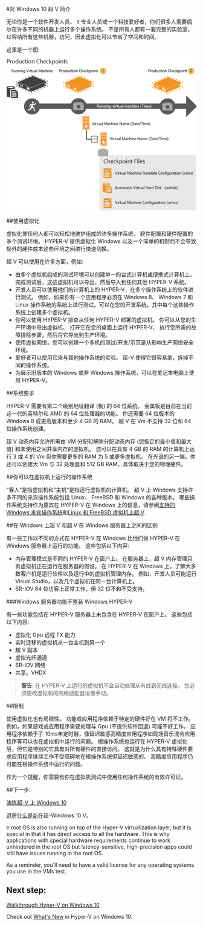 #对 Windows 10 超 V 简介

无论你是一个软件开发人员、 it 专业人员或一个科技爱好者，你们很多人需要偶尔在许多不同的机器上运行多个操作系统。
不是所有人都有一套完整的实验室，以容纳所有这些机器，访问，因此虚拟化可以节省了空间和时间。

这里是一个图:

![图像](media/ProductionCheckpoints_new.png)

##使用虚拟化

虚拟化使任何人都可以轻松地维护组成的许多操作系统、 软件配置和硬件配置的多个测试环境。
HYPER-V 提供虚拟化 Windows 以及一个简单的机制而不会导致额外的硬件成本这些环境之间进行快速切换。

超 V 可以使用在许多方面，例如:

*   由多个虚拟机组成的测试环境可以创建单一的台式计算机或便携式计算机上。
    完成测试后，这些虚拟机可以导出，然后导入到任何其他 HYPER-V 系统。
*   开发人员可以使用他们的计算机上的 HYPER-V，在多个操作系统上的软件进行测试。
    例如，如果你有一个应用程序必须在 Windows 8、 Windows 7 和 Linux 操作系统的系统上进行测试，可以在您的开发系统，其中每个这些操作系统上创建多个虚拟机。
*   你可以使用 HYPER-V 排查从任何 HYPER-V 部署的虚拟机。
    你可以从您的生产环境中导出虚拟机、 打开它在您的桌面上运行 HYPER-V、 执行您所需的故障排除步骤，然后将它导出到生产环境。
*   使用虚拟网络，您可以创建一个多机的测试/开发/示范是从影响生产网络安全环境。
*   爱好者可以使用它来与其他操作系统的实验。
    超-V 使得它很容易拿，拆掉不同的操作系统。
*   为展示旧版本的 Windows 或非 Windows 操作系统，可以在笔记本电脑上使用 HYPER-V。

##系统要求

HYPER-V 需要有第二个级别地址翻译 (板) 的 64 位系统。 金属板是目前在当前这一代的英特尔和 AMD 的 64 位处理器的功能。 你还需要 64 位版本的 Windows 8 或更高版本和至少 4 GB 的 RAM。 超 V 在 Vm 不支持 32 位和 64 位操作系统创建。

超 V 动态内存允许所需由 VM 分配和解除分配动态内存 (您指定的最小值和最大值) 和未使用之间共享内存的虚拟机。
您可以在具有 4 GB 的 RAM 的计算机上运行 3 或 4 的 Vm 但你需要更多的 RAM 为 5 或更多虚拟机。
在光谱的另一端，你还可以创建大 Vm 与 32 处理器和 512 GB RAM，具体取决于您的物理硬件。

##你可以在虚拟机上运行的操作系统

"客人"是指虚拟机和"主机"是指运行虚拟机的计算机。
超 V 上 Windows 支持许多不同的来宾操作系统包括 Linux、 FreeBSD 和 Windows 的各种版本。
哪些操作系统支持作为嘉宾在 HYPER-V 在 Windows 上的信息，请参阅[支持的 Windows 来宾操作系统](supported_guest_os.md)和[Linux 和 FreeBSD 虚拟机上超 V](https://technet.microsoft.com/library/dn531030.aspx).

##在 Windows 上超 V 和超 V 在 Windows 服务器上之间的区别

有一些工作以不同的方式在 HYPER-V 在 Windows 比他们做 HYPER-V 在 Windows 服务器上运行的功能。
这些包括以下内容:

*   内存管理模式是不同的 HYPER-V 在窗户上。
    在服务器上，超 V 内存管理只有虚拟机正在运行在服务器的假设。
    在 HYPER-V 在 Windows 上，了解大多数客户机是运行软件以及运行中的虚拟机管理内存。
    例如，开发人员可能运行 Visual Studio，以及几个虚拟机在同一台计算机上。
*   SR-IOV 64 位访客上正常工作，但 32 位不和不受支持。

###Windows 服务器功能不整装 Windows HYPER-V

有一些功能包括在 HYPER-V 服务器上未包含在 HYPER-V 在窗户上。
这些包括以下内容:

*   虚拟化 Gpu 远程 FX 能力
*   实时迁移的虚拟机从一台主机到另一个
*   超 V 副本
*   虚拟光纤通道
*   SR-IOV 网络
*   共享。VHDX

> **警告**: 在 HYPER-V 上运行的虚拟机不会自动处理从有线到无线连接。
> 您必须更改虚拟机的网络适配器设置手动。
> 

##限制

使用虚拟化也有局限性。
功能或应用程序依赖于特定的硬件好在 VM 将不工作。
例如，如果游戏或应用程序需要处理与 Gpu (不提供软件回退) 可能不好工作。
应用程序依赖于子 10ms年定时器，像延迟敏感高精度应用程序如现场音乐混合应用程序等可以也在虚拟机中运行的问题。
根操作系统也运行在 HYPER-V 虚拟化层，但它是特别的它具有对所有硬件的直接访问。
这就是为什么具有特殊硬件要求应用程序继续工作不受阻碍地在根操作系统但延迟敏感的、 高精度应用程序仍可能在根操作系统中运行的问题。

作为一个提醒，你需要有你在虚拟机测试中使用任何操作系统的有效许可证。

##下一步:

[演练超-V 上 Windows 10](..\quick_start\walkthrough.md)

退房[什么是新](whats_new.md)在超-Windows 10 V。


e root OS is also running on top of the Hyper-V virtualization layer, but it is special in that it has direct access to all the hardware. This is why applications with special hardware requirements continue to work unhindered in the root OS but latency-sensitive, high-precision apps could still have issues running in the root OS.

As a reminder, you'll need to have a valid license for any operating systems you use in the VMs test.

## Next step: 
[Walkthrough Hyper-V on Windows 10](..\quick_start\walkthrough.md) 

Check out [What's New](whats_new.md) in Hyper-V on Windows 10.


